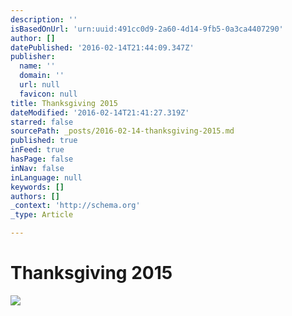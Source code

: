 ```yaml
---
description: ''
isBasedOnUrl: 'urn:uuid:491cc0d9-2a60-4d14-9fb5-0a3ca4407290'
author: []
datePublished: '2016-02-14T21:44:09.347Z'
publisher:
  name: ''
  domain: ''
  url: null
  favicon: null
title: Thanksgiving 2015
dateModified: '2016-02-14T21:41:27.319Z'
starred: false
sourcePath: _posts/2016-02-14-thanksgiving-2015.md
published: true
inFeed: true
hasPage: false
inNav: false
inLanguage: null
keywords: []
authors: []
_context: 'http://schema.org'
_type: Article

---
```

# Thanksgiving 2015
![](https://the-grid-user-content.s3-us-west-2.amazonaws.com/5810a0ba-0480-4b87-a8e8-b7be461ff882.png)